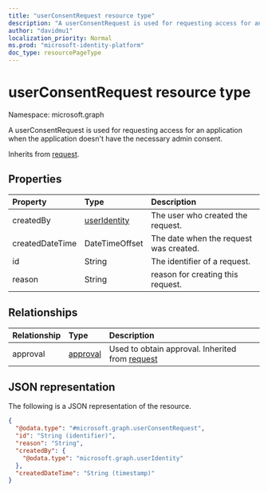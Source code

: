 ```yaml
---
title: "userConsentRequest resource type"
description: "A userConsentRequest is used for requesting access for an application when the application doesn't have the necessary admin consent."
author: "davidmu1"
localization_priority: Normal
ms.prod: "microsoft-identity-platform"
doc_type: resourcePageType
---
```


# userConsentRequest resource type

Namespace: microsoft.graph

A userConsentRequest is used for requesting access for an application when the application doesn't have the necessary admin consent.

Inherits from [request](../resources/request.md).

## Properties

| Property | Type | Description |
|:---|:---|:---|
| createdBy | [userIdentity](../resources/useridentity.md) | The user who created the request. |
| createdDateTime | DateTimeOffset | The date when the request was created. |
| id | String | The identifier of a request. |
| reason | String |reason for creating this request. |

## Relationships

| Relationship | Type | Description |
|:---|:---|:---|
| approval | [approval](../resources/approval.md) | Used to obtain approval. Inherited from [request](../resources/request.md)|

## JSON representation

The following is a JSON representation of the resource.

<!-- {
  "blockType": "resource",
  "keyProperty": "id",
  "@odata.type": "microsoft.graph.userConsentRequest",
  "baseType": "microsoft.graph.request",
  "openType": false
}
-->
``` json
{
  "@odata.type": "#microsoft.graph.userConsentRequest",
  "id": "String (identifier)",
  "reason": "String",
  "createdBy": {
    "@odata.type": "microsoft.graph.userIdentity"
  },
  "createdDateTime": "String (timestamp)"
}
```